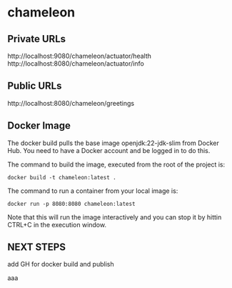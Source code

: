 # chameleon

## Private URLs

http://localhost:9080/chameleon/actuator/health   
http://localhost:8080/chameleon/actuator/info  


## Public URLs

http://localhost:8080/chameleon/greetings 

## Docker Image

The docker build pulls the base image openjdk:22-jdk-slim from Docker Hub. You need to have a Docker account and be logged in to do this.

The command to build the image, executed from the root of the project is:

`docker build -t chameleon:latest .`

The command to run a container from your local image is:

`docker run -p 8080:8080 chameleon:latest`

Note that this will run the image interactively and you can stop it by hittin CTRL+C in the execution window.


## NEXT STEPS

add GH for docker build and publish


aaa